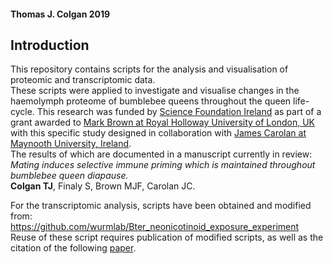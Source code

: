 #### Thomas J. Colgan 2019

## Introduction  
This repository contains scripts for the analysis and visualisation of proteomic and transcriptomic data.  
These scripts were applied to investigate and visualise changes in the haemolymph proteome of bumblebee queens throughout the queen life-cycle. This research was funded by [Science Foundation Ireland](http://www.sfi.ie/) as part of a grant awarded to [Mark Brown at Royal Holloway University of London, UK](https://www.markjfbrown.com/) with this specific study designed in collaboration with [James Carolan at Maynooth University, Ireland](https://crawliomics.com/).  
The results of which are documented in a manuscript currently in review:  
<i>Mating induces selective immune priming which is maintained throughout bumblebee queen diapause.</i>     
<b>Colgan TJ</b>, Finaly S, Brown MJF, Carolan JC.  

For the transcriptomic analysis, scripts have been obtained and modified from:  
https://github.com/wurmlab/Bter_neonicotinoid_exposure_experiment  
Reuse of these script requires publication of modified scripts, as well as the citation of the following [paper](https://onlinelibrary.wiley.com/doi/10.1111/mec.15047).  
